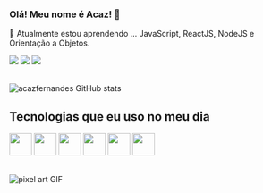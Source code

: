 <!-- Título principal -->
### Olá! Meu nome é Acaz! 👋
<!-- Seção secundária -->
🌱 Atualmente estou aprendendo ... JavaScript, ReactJS, NodeJS e Orientação a Objetos.

<div style="display: inline_block">
  <a href="https://www.linkedin.com/in/acaz-fernandes/" style="text-decoration: none;">
    <img src="https://img.shields.io/badge/LinkedIn-0077B5?style=for-the-badge&logo=linkedin&logoColor=white">
  </a>
  <a href="mailto:acazfernandess@gmail.com" style="text-decoration: none;">
    <img src="https://img.shields.io/badge/Gmail-D14836?style=for-the-badge&logo=gmail&logoColor=white">
  </a>
  <a href="https://wa.me/5585982216970" style="text-decoration: none;">
    <img src="https://img.shields.io/badge/WhatsApp-25D366?style=for-the-badge&logo=whatsapp&logoColor=white">
  </a>
</div>

<br>

<!-- GitHub Stats -->
  ![acazfernandes GitHub stats](https://github-readme-stats.vercel.app/api?username=acazfernandes\&rank_icon=github)


<!-- Seção das tecnologias utilizadas -->
## Tecnologias que eu uso no meu dia
<div style="display: inline_block">
  <img src="https://cdn.jsdelivr.net/gh/devicons/devicon@latest/icons/html5/html5-original.svg" width="40" />
  <img src="https://cdn.jsdelivr.net/gh/devicons/devicon@latest/icons/css3/css3-original.svg" width="40" />
  <img src="https://cdn.jsdelivr.net/gh/devicons/devicon@latest/icons/javascript/javascript-original.svg" width="40" />
  <img src="https://cdn.jsdelivr.net/gh/devicons/devicon@latest/icons/react/react-original-wordmark.svg" width="40" />
  <img src="https://cdn.jsdelivr.net/gh/devicons/devicon@latest/icons/nodejs/nodejs-original-wordmark.svg" width="40" />
  <img src="https://cdn.jsdelivr.net/gh/devicons/devicon@latest/icons/mysql/mysql-original-wordmark.svg" width="40" />
</div><br/>

<!-- GIF -->
![pixel art GIF](https://github.com/user-attachments/assets/7b74a2ca-e3e7-49c0-b376-bb134bd33d10)

